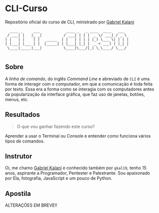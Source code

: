 # CLI-Curso
Repositório oficial do curso de CLI, ministrado por [Gabriel Kalani](https://github.com/gkal19)

```
  ____ _     ___            ____ _   _ ____  ____   ___
 / ___| |   |_ _|          / ___| | | |  _ \/ ___| / _ \ 
| |   | |    | |   _____  | |   | | | | |_) \___ \| | | |
| |___| |___ | |  |_____| | |___| |_| |  _ < ___) | |_| |
 \____|_____|___|          \____|\___/|_| \_\____/ \___/ 
                                                         
```

## Sobre
A *linha de comando*, do inglês *Command Line* e abreviado de `CLI` é uma forma de interagir com o computador, em que a comunicação é toda feita por texto. 
Essa era a forma como se interagia com os computadores antes da popularização da interface gráfica, que faz uso de janelas, botões, menus, etc.

## Resultados

> O que vou ganhar fazendo este curso?

Aprender a usar o Terminal ou Console e entender como funciona vários tipos de comandos.

## Instrutor
Oi, me chamo [Gabriel Kalani](http://github.com/gkal19) e conhecido também por `gkal19`, tenho 15 anos, aspirante a Programador, Pentester e Palestrante.
Sou apaixonado por Ela, fotografia, JavaScript e um pouco de Python.

## Apostila

ALTERAÇÕES EM BREVE!!
